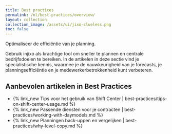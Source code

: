 ```yaml
---
title: Best practices
permalink: /nl/best-practices/overview/
layout: collection
collection_image: /assets/ui/jixo-clueless.png
toc: false
---
```


Optimaliseer de efficiëntie van je planning.

Gebruik injixo als krachtige tool om sneller te plannen en centrale bedrijfsdoelen te bereiken. In de artikelen in deze sectie vind je specialistische kennis, waarmee je de nauwkeurigheid van je forecasts, je planningsefficiëntie en je medewerkerbetrokkenheid kunt verbeteren.

## Aanbevolen artikelen in Best Practices

- {% link_new Tips voor het gebruik van Shift Center | best-practices/tips-on-shift-center-usage.md %}
- {% link_new Passende diensten voor je contracten | best-practices/working-with-daymodels.md %}
- {% link_new Planningen back-uppen en vergelijken | best-practices/why-level-copy.md %}
